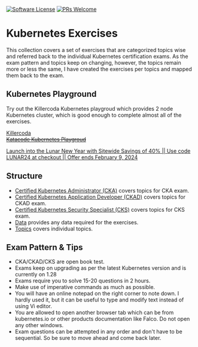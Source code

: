[![Software License](https://img.shields.io/badge/license-MIT-brightgreen.svg?style=flat-square)](LICENSE)
[![PRs Welcome](https://img.shields.io/badge/PRs-welcome-brightgreen.svg?style=flat-square)](http://makeapullrequest.com)

# Kubernetes Exercises

This collection covers a set of exercises that are categorized topics wise and referred back to the individual Kubernetes certification exams.
As the exam pattern and topics keep on changing, however, the topics remain more or less the same, I have created the exercises per topics and mapped them back to the exam.

## Kubernetes Playground

Try out the Killercoda Kubernetes playgroud which provides 2 node Kubernetes cluster, which is good enough to complete almost all of the exercises.

[Killercoda](https://killercoda.com/playgrounds/scenario/kubernetes)  
~~[Katacode Kubernetes Playgroud](https://www.katacoda.com/courses/kubernetes/playground)~~  


<a href="https://shareasale.com/r.cfm?b=2514961&u=2367365&m=59485&urllink=&afftrack=">Launch into the Lunar New Year with Sitewide Savings of 40% || Use code LUNAR24 at checkout || Offer ends February 9, 2024</a>

## Structure 

 - [Certified Kubernetes Administrator (CKA)](cka) covers topics for CKA exam.
 - [Certified Kubernetes Application Developer (CKAD)](ckad) covers topics for CKAD exam.
 - [Certified Kubernetes Security Specialist (CKS)](cks) covers topics for CKS exam.
 - [Data](data) provides any data required for the exercises.
 - [Topics](topics) covers individual topics.

## Exam Pattern & Tips

 - CKA/CKAD/CKS are open book test.
 - Exams keep on upgrading as per the latest Kubernetes version and is currently on 1.28
 - Exams require you to solve 15-20 questions in 2 hours.
 - Make use of imperative commands as much as possible.
 - You will have an online notepad on the right corner to note down. I hardly used it, but it can be useful to type and modify text instead of using Vi editor.
 - You are allowed to open another browser tab which can be from kubernetes.io or other products documentation like Falco. Do not open any other windows.
 - Exam questions can be attempted in any order and don't have to be sequential. So be sure to move ahead and come back later.









